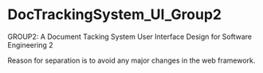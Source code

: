 # DocTrackingSystem_UI_Group2
GROUP2: A Document Tacking System User Interface Design for Software Engineering 2

Reason for separation is to avoid any major changes in the web framework.
